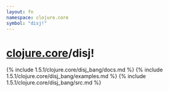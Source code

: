 ```yaml
---
layout: fn
namespace: clojure.core
symbol: "disj!"
---
```


# [clojure.core](../)/disj!

{% include 1.5.1/clojure.core/disj_bang/docs.md %}
{% include 1.5.1/clojure.core/disj_bang/examples.md %}
{% include 1.5.1/clojure.core/disj_bang/src.md %}

